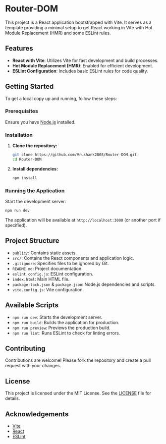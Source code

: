 # Router-DOM

This project is a React application bootstrapped with Vite. It serves as a template providing a minimal setup to get React working in Vite with Hot Module Replacement (HMR) and some ESLint rules.

## Features

- **React with Vite**: Utilizes Vite for fast development and build processes.
- **Hot Module Replacement (HMR)**: Enabled for efficient development.
- **ESLint Configuration**: Includes basic ESLint rules for code quality.

## Getting Started

To get a local copy up and running, follow these steps:

### Prerequisites

Ensure you have [Node.js](https://nodejs.org/) installed.

### Installation

1. **Clone the repository:**

   ```bash
   git clone https://github.com/Vrushank2808/Router-DOM.git
   cd Router-DOM
   ```

2. **Install dependencies:**

   ```bash
   npm install
   ```

### Running the Application

Start the development server:

```bash
npm run dev
```

The application will be available at `http://localhost:3000` (or another port if specified).

## Project Structure

- `public/`: Contains static assets.
- `src/`: Contains the React components and application logic.
- `.gitignore`: Specifies files to be ignored by Git.
- `README.md`: Project documentation.
- `eslint.config.js`: ESLint configuration.
- `index.html`: Main HTML file.
- `package-lock.json` & `package.json`: Node.js dependencies and scripts.
- `vite.config.js`: Vite configuration.

## Available Scripts

- `npm run dev`: Starts the development server.
- `npm run build`: Builds the application for production.
- `npm run preview`: Previews the production build.
- `npm run lint`: Runs ESLint to check for linting errors.

## Contributing

Contributions are welcome! Please fork the repository and create a pull request with your changes.

## License

This project is licensed under the MIT License. See the [LICENSE](LICENSE) file for details.

## Acknowledgements

- [Vite](https://vitejs.dev/)
- [React](https://reactjs.org/)
- [ESLint](https://eslint.org/)
```
